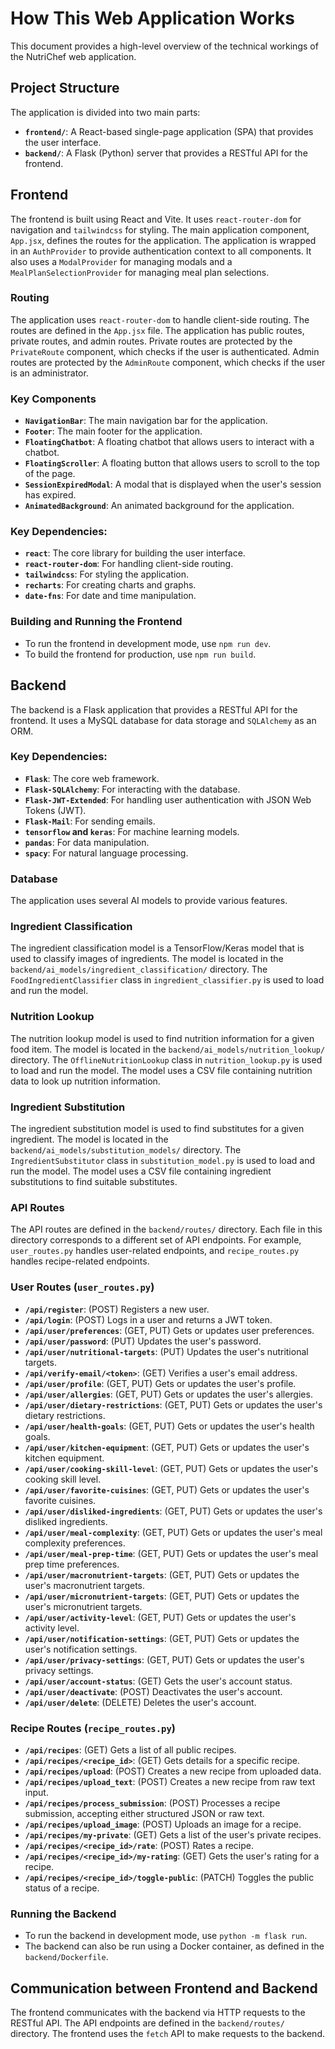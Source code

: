 
# How This Web Application Works

This document provides a high-level overview of the technical workings of the NutriChef web application.

## Project Structure

The application is divided into two main parts:

- **`frontend/`**: A React-based single-page application (SPA) that provides the user interface.
- **`backend/`**: A Flask (Python) server that provides a RESTful API for the frontend.

## Frontend

The frontend is built using React and Vite. It uses `react-router-dom` for navigation and `tailwindcss` for styling. The main application component, `App.jsx`, defines the routes for the application. The application is wrapped in an `AuthProvider` to provide authentication context to all components. It also uses a `ModalProvider` for managing modals and a `MealPlanSelectionProvider` for managing meal plan selections.

### Routing

The application uses `react-router-dom` to handle client-side routing. The routes are defined in the `App.jsx` file. The application has public routes, private routes, and admin routes. Private routes are protected by the `PrivateRoute` component, which checks if the user is authenticated. Admin routes are protected by the `AdminRoute` component, which checks if the user is an administrator.

### Key Components

- **`NavigationBar`**: The main navigation bar for the application.
- **`Footer`**: The main footer for the application.
- **`FloatingChatbot`**: A floating chatbot that allows users to interact with a chatbot.
- **`FloatingScroller`**: A floating button that allows users to scroll to the top of the page.
- **`SessionExpiredModal`**: A modal that is displayed when the user's session has expired.
- **`AnimatedBackground`**: An animated background for the application.

### Key Dependencies:

- **`react`**: The core library for building the user interface.
- **`react-router-dom`**: For handling client-side routing.
- **`tailwindcss`**: For styling the application.
- **`recharts`**: For creating charts and graphs.
- **`date-fns`**: For date and time manipulation.

### Building and Running the Frontend

- To run the frontend in development mode, use `npm run dev`.
- To build the frontend for production, use `npm run build`.

## Backend

The backend is a Flask application that provides a RESTful API for the frontend. It uses a MySQL database for data storage and `SQLAlchemy` as an ORM.

### Key Dependencies:

- **`Flask`**: The core web framework.
- **`Flask-SQLAlchemy`**: For interacting with the database.
- **`Flask-JWT-Extended`**: For handling user authentication with JSON Web Tokens (JWT).
- **`Flask-Mail`**: For sending emails.
- **`tensorflow` and `keras`**: For machine learning models.
- **`pandas`**: For data manipulation.
- **`spacy`**: For natural language processing.

### Database

The application uses several AI models to provide various features.

### Ingredient Classification

The ingredient classification model is a TensorFlow/Keras model that is used to classify images of ingredients. The model is located in the `backend/ai_models/ingredient_classification/` directory. The `FoodIngredientClassifier` class in `ingredient_classifier.py` is used to load and run the model.

### Nutrition Lookup

The nutrition lookup model is used to find nutrition information for a given food item. The model is located in the `backend/ai_models/nutrition_lookup/` directory. The `OfflineNutritionLookup` class in `nutrition_lookup.py` is used to load and run the model. The model uses a CSV file containing nutrition data to look up nutrition information.

### Ingredient Substitution

The ingredient substitution model is used to find substitutes for a given ingredient. The model is located in the `backend/ai_models/substitution_models/` directory. The `IngredientSubstitutor` class in `substitution_model.py` is used to load and run the model. The model uses a CSV file containing ingredient substitutions to find suitable substitutes.

### API Routes

The API routes are defined in the `backend/routes/` directory. Each file in this directory corresponds to a different set of API endpoints. For example, `user_routes.py` handles user-related endpoints, and `recipe_routes.py` handles recipe-related endpoints.

### User Routes (`user_routes.py`)

- **`/api/register`**: (POST) Registers a new user.
- **`/api/login`**: (POST) Logs in a user and returns a JWT token.
- **`/api/user/preferences`**: (GET, PUT) Gets or updates user preferences.
- **`/api/user/password`**: (PUT) Updates the user's password.
- **`/api/user/nutritional-targets`**: (PUT) Updates the user's nutritional targets.
- **`/api/verify-email/<token>`**: (GET) Verifies a user's email address.
- **`/api/user/profile`**: (GET, PUT) Gets or updates the user's profile.
- **`/api/user/allergies`**: (GET, PUT) Gets or updates the user's allergies.
- **`/api/user/dietary-restrictions`**: (GET, PUT) Gets or updates the user's dietary restrictions.
- **`/api/user/health-goals`**: (GET, PUT) Gets or updates the user's health goals.
- **`/api/user/kitchen-equipment`**: (GET, PUT) Gets or updates the user's kitchen equipment.
- **`/api/user/cooking-skill-level`**: (GET, PUT) Gets or updates the user's cooking skill level.
- **`/api/user/favorite-cuisines`**: (GET, PUT) Gets or updates the user's favorite cuisines.
- **`/api/user/disliked-ingredients`**: (GET, PUT) Gets or updates the user's disliked ingredients.
- **`/api/user/meal-complexity`**: (GET, PUT) Gets or updates the user's meal complexity preferences.
- **`/api/user/meal-prep-time`**: (GET, PUT) Gets or updates the user's meal prep time preferences.
- **`/api/user/macronutrient-targets`**: (GET, PUT) Gets or updates the user's macronutrient targets.
- **`/api/user/micronutrient-targets`**: (GET, PUT) Gets or updates the user's micronutrient targets.
- **`/api/user/activity-level`**: (GET, PUT) Gets or updates the user's activity level.
- **`/api/user/notification-settings`**: (GET, PUT) Gets or updates the user's notification settings.
- **`/api/user/privacy-settings`**: (GET, PUT) Gets or updates the user's privacy settings.
- **`/api/user/account-status`**: (GET) Gets the user's account status.
- **`/api/user/deactivate`**: (POST) Deactivates the user's account.
- **`/api/user/delete`**: (DELETE) Deletes the user's account.

### Recipe Routes (`recipe_routes.py`)

- **`/api/recipes`**: (GET) Gets a list of all public recipes.
- **`/api/recipes/<recipe_id>`**: (GET) Gets details for a specific recipe.
- **`/api/recipes/upload`**: (POST) Creates a new recipe from uploaded data.
- **`/api/recipes/upload_text`**: (POST) Creates a new recipe from raw text input.
- **`/api/recipes/process_submission`**: (POST) Processes a recipe submission, accepting either structured JSON or raw text.
- **`/api/recipes/upload_image`**: (POST) Uploads an image for a recipe.
- **`/api/recipes/my-private`**: (GET) Gets a list of the user's private recipes.
- **`/api/recipes/<recipe_id>/rate`**: (POST) Rates a recipe.
- **`/api/recipes/<recipe_id>/my-rating`**: (GET) Gets the user's rating for a recipe.
- **`/api/recipes/<recipe_id>/toggle-public`**: (PATCH) Toggles the public status of a recipe.

### Running the Backend

- To run the backend in development mode, use `python -m flask run`.
- The backend can also be run using a Docker container, as defined in the `backend/Dockerfile`.

## Communication between Frontend and Backend

The frontend communicates with the backend via HTTP requests to the RESTful API. The API endpoints are defined in the `backend/routes/` directory. The frontend uses the `fetch` API to make requests to the backend.
